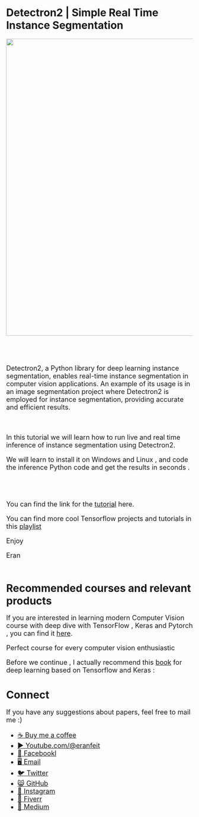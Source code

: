 # Detectron2 | Simple Real Time Instance Segmentation
<p align="center">
  <img width="800" src="Simple Instance segmentation.jpg" "image">
</p>

##
<br/><br/> 

<font size= "4" >
Detectron2, a Python library for deep learning instance segmentation, enables real-time instance segmentation in computer vision applications. An example of its usage is in an image segmentation project where Detectron2 is employed for instance segmentation, providing accurate and efficient results.


<br/><br/> 
In this tutorial we will learn how to run live and real time inference of instance segmentation using Detectron2.

We will learn to install it on Windows and Linux , and code the inference Python code and get the results in seconds .

<br/><br/> 

You can find the link for the [tutorial](https://youtu.be/TDEsukREsDM) here. 

You can find more cool Tensorflow projects and tutorials in this [playlist](https://youtube.com/playlist?list=PLdkryDe59y4Ze9_12JhWu3cs-lOGYwYeD)

Enjoy

Eran
<br/><br/> 

</font>

# Recommended courses and relevant products 
<font size= "4" >

If you are interested in learning modern Computer Vision course with deep dive with TensorFlow , Keras and Pytorch , you can find it [here](http://bit.ly/3HeDy1V).

Perfect course for every computer vision enthusiastic

Before we continue , I actually recommend this [book](https://amzn.to/3STWZ2N) for deep learning based on Tensorflow and Keras : 



</font>

# Connect

<font size= "4" >
If you have any suggestions about papers, feel free to mail me :)

- [☕ Buy me a coffee](https://ko-fi.com/eranfeit)
- [▶️ Youtube.com/@eranfeit](https://www.youtube.com/channel/UCTiWJJhaH6BviSWKLJUM9sg)
- [🐙 Facebookl](https://www.facebook.com/groups/3080601358933585)
- [🖥️ Email](mailto:feitgemel@gmail.com)
- [🐦 Twitter](https://twitter.com/eran_feit )
- [😸 GitHub](https://github.com/feitgemel)
- [📸 Instagram](https://www.instagram.com/eran_feit/)
- [🤝 Fiverr ](https://www.fiverr.com/s/mB3Pbb)
- [📝 Medium ](https://medium.com/@feitgemel)


</font>


